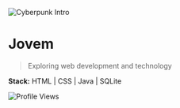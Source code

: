![Cyberpunk Intro](URL_DA_IMAGEM_CYBERPUNK)

# Jovem
> Exploring web development and technology

**Stack:** HTML | CSS | Java | SQLite

![Profile Views](https://komarev.com/ghpvc/?username=wifidose&style=flat-square&color=blue)
